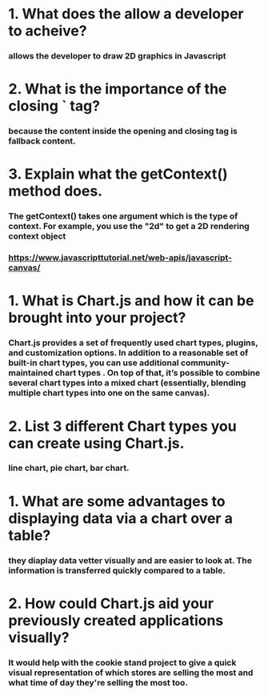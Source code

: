 # 1. What does the <canvas> allow a developer to acheive?

### allows the developer to draw 2D graphics in Javascript

# 2. What is the importance of the closing `</canvas> tag?

### because the content inside the opening and closing tag is fallback content. 

# 3. Explain what the getContext() method does.

### The getContext() takes one argument which is the type of context. For example, you use the "2d" to get a 2D rendering context object
### https://www.javascripttutorial.net/web-apis/javascript-canvas/


# 1. What is Chart.js and how it can be brought into your project?

### Chart.js provides a set of frequently used chart types, plugins, and customization options. In addition to a reasonable set of built-in chart types, you can use additional community-maintained chart types . On top of that, it’s possible to combine several chart types into a mixed chart (essentially, blending multiple chart types into one on the same canvas).

# 2. List 3 different Chart types you can create using Chart.js.

### line chart, pie chart, bar chart.

# 1. What are some advantages to displaying data via a chart over a table?

### they diaplay data vetter visually and are easier to look at. The information is transferred quickly compared to a table.

# 2. How could Chart.js aid your previously created applications visually?

### It would help with the cookie stand project to give a quick visual representation of which stores are selling the most and what time of day they're selling the most too. 
